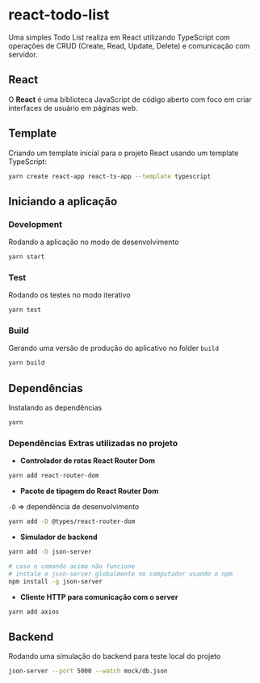 # react-todo-list

Uma simples Todo List realiza em React utilizando TypeScript com operações de CRUD (Create, Read, Update, Delete) e comunicação com servidor.

## React

O **React** é uma biblioteca JavaScript de código aberto com foco em criar interfaces de usuário em páginas web.

## Template

Criando um template inicial para o projeto React usando um template TypeScript:

```bash
yarn create react-app react-ts-app --template typescript
```

## Iniciando a aplicação

### Development

Rodando a aplicação no modo de desenvolvimento

```bash
yarn start
```

### Test

Rodando os testes no modo iterativo

```bash
yarn test
```

### Build

Gerando uma versão de produção do aplicativo no folder `build`

```bash
yarn build
```

## Dependências

Instalando as dependências

```bash
yarn
```

### Dependências Extras utilizadas no projeto

- **Controlador de rotas React Router Dom**

```bash
yarn add react-router-dom
```

- **Pacote de tipagem do React Router Dom**

`-D` => dependência de desenvolvimento

```bash
yarn add -D @types/react-router-dom
```

- **Simulador de backend**

```bash
yarn add -D json-server

# caso o comando acima não funcione
# instale o json-server globalmente no computador usando o npm
npm install -g json-server
```

- **Cliente HTTP para comunicação com o server**

```bash
yarn add axios
```

## Backend

Rodando uma simulação do backend para teste local do projeto

```bash
json-server --port 5000 --watch mock/db.json
```
